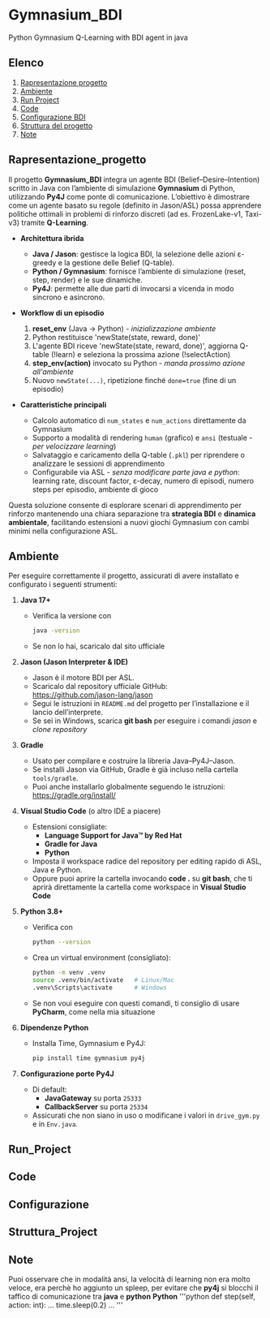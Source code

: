 # Gymnasium_BDI
Python Gymnasium Q-Learning with BDI agent in java

## Elenco

1. [Rapresentazione progetto](#Rapresentazione_progetto)
2. [Ambiente](#Ambiente)
3. [Run Project](#Run_Project)
4. [Code](#Code)
5. [Configurazione BDI](#Configurazione)
6. [Struttura del progetto](#Struttura_Project)
7. [Note](#Note)

## Rapresentazione_progetto

Il progetto **Gymnasium_BDI** integra un agente BDI (Belief–Desire–Intention) scritto in Java con l’ambiente di simulazione **Gymnasium** di Python, utilizzando **Py4J** come ponte di comunicazione. L’obiettivo è dimostrare come un agente basato su regole (definito in Jason/ASL) possa apprendere politiche ottimali in problemi di rinforzo discreti (ad es. FrozenLake-v1, Taxi-v3) tramite **Q-Learning**.

- **Architettura ibrida**  
  - **Java / Jason**: gestisce la logica BDI, la selezione delle azioni ε-greedy e la gestione delle Belief (Q-table).  
  - **Python / Gymnasium**: fornisce l’ambiente di simulazione (reset, step, render) e le sue dinamiche.  
  - **Py4J**: permette alle due parti di invocarsi a vicenda in modo sincrono e asincrono.

- **Workflow di un episodio**  
  1. **reset_env** (Java → Python) - *inizializzazione ambiente*
  2. Python restituisce 'newState(state, reward, done)'  
  3. L'agente BDI riceve 'newState(state, reward, done)', aggiorna Q-table (!learn) e seleziona la prossima azione (!selectAction)  
  4. **step_env(action)** invocato su Python - *manda prossimo azione all'ambiente*
  5. Nuovo `newState(...)`, ripetizione finché `done=true` (fine di un episodio)

- **Caratteristiche principali**  
  - Calcolo automatico di `num_states` e `num_actions` direttamente da Gymnasium  
  - Supporto a modalità di rendering `human` (grafico) e `ansi` (testuale - *per velocizzare learning*)  
  - Salvataggio e caricamento della Q-table (`.pkl`) per riprendere o analizzare le sessioni di apprendimento  
  - Configurabile via ASL - *senza modificare parte java e python*: learning rate, discount factor, ε-decay, numero di episodi, numero steps per episodio, ambiente di gioco

Questa soluzione consente di esplorare scenari di apprendimento per rinforzo mantenendo una chiara separazione tra **strategia BDI** e **dinamica ambientale**, facilitando estensioni a nuovi giochi Gymnasium con cambi minimi nella configurazione ASL.  

## Ambiente

Per eseguire correttamente il progetto, assicurati di avere installato e configurato i seguenti strumenti:

1. **Java 17+**  
   - Verifica la versione con  
     ```bash
     java -version
     ```
   - Se non lo hai, scaricalo dal sito ufficiale

2. **Jason (Jason Interpreter & IDE)**  
   - Jason è il motore BDI per ASL.  
   - Scaricalo dal repository ufficiale GitHub:  
     https://github.com/jason-lang/jason  
   - Segui le istruzioni in `README.md` del progetto per l’installazione e il lancio dell’interprete.
   - Se sei in Windows, scarica **git bash** per eseguire i comandi *jason* e *clone repository*

3. **Gradle**  
   - Usato per compilare e costruire la libreria Java–Py4J–Jason.  
   - Se installi Jason via GitHub, Gradle è già incluso nella cartella `tools/gradle`.  
   - Puoi anche installarlo globalmente seguendo le istruzioni:  
     https://gradle.org/install/

4. **Visual Studio Code** (o altro IDE a piacere)  
   - Estensioni consigliate:  
     - **Language Support for Java™ by Red Hat**  
     - **Gradle for Java**  
     - **Python**  
   - Imposta il workspace radice del repository per editing rapido di ASL, Java e Python.
   - Oppure puoi aprire la cartella invocando **code .** su **git bash**, che ti aprirà direttamente la cartella come workspace in **Visual Studio Code**

5. **Python 3.8+**  
   - Verifica con  
     ```bash
     python --version
     ```  
   - Crea un virtual environment (consigliato):  
     ```bash
     python -m venv .venv
     source .venv/bin/activate   # Linux/Mac
     .venv\Scripts\activate      # Windows
     ```
    - Se non voui eseguire con questi comandi, ti consiglio di usare **PyCharm**, come nella mia situazione

6. **Dipendenze Python**  
   - Installa Time, Gymnasium e Py4J:  
     ```bash
     pip install time gymnasium py4j
     ```  

7. **Configurazione porte Py4J**  
   - Di default:  
     - **JavaGateway** su porta `25333`  
     - **CallbackServer** su porta `25334`  
   - Assicurati che non siano in uso o modificane i valori in `drive_gym.py` e in `Env.java`.

## Run_Project

## Code

## Configurazione

## Struttura_Project

## Note

Puoi osservare che in modalità ansi, la velocità di learning non era molto veloce, era perchè ho aggiunto un spleep, per evitare che **py4j** si blocchi il taffico di comunicazione tra **java** e **python**
**Python**
'''python
def step(self, action: int):
   ...
   time.sleep(0.2)
   ...
'''
